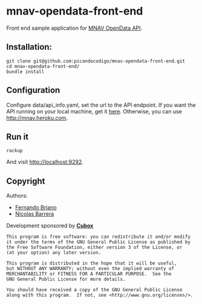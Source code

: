 mnav-opendata-front-end
=======================
Front end sample application for [MNAV OpenData API](https://github.com/picandocodigo/mnav-opendata-api).

## Installation:

    git clone git@github.com:picandocodigo/mnav-opendata-front-end.git
    cd mnav-opendata-front-end/
    bundle install

## Configuration

Configure data/api_info.yaml, set the url to the API endpoint. If you want the API running on your local machine, get it [here](https://github.com/picandocodigo/mnav-opendata-api). Otherwise, you can use http://mnav.heroku.com.

## Run it

`rackup`

And visit [http://localhost:9292](http://localhost:9292).

## Copyright

Authors:

 * [Fernando Briano](http://picandocodigo.net)
 * [Nicolas Barrera](http://mcdlr.com)

Development sponsored by **[Cubox](http://cuboxlabs.com)**

    This program is free software: you can redistribute it and/or modify
    it under the terms of the GNU General Public License as published by
    the Free Software Foundation, either version 3 of the License, or
    (at your option) any later version.

    This program is distributed in the hope that it will be useful,
    but WITHOUT ANY WARRANTY; without even the implied warranty of
    MERCHANTABILITY or FITNESS FOR A PARTICULAR PURPOSE.  See the
    GNU General Public License for more details.

    You should have received a copy of the GNU General Public License
    along with this program.  If not, see <http://www.gnu.org/licenses/>.